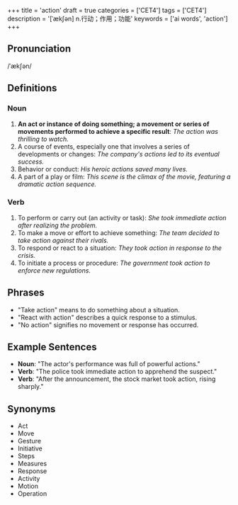 +++
title = 'action'
draft = true
categories = ['CET4']
tags = ['CET4']
description = '[ˈæk∫ən] n.行动；作用；功能'
keywords = ['ai words', 'action']
+++

## Pronunciation
/ˈækʃən/

## Definitions
### Noun
1. **An act or instance of doing something; a movement or series of movements performed to achieve a specific result**: *The action was thrilling to watch.*
2. A course of events, especially one that involves a series of developments or changes: *The company's actions led to its eventual success.*
3. Behavior or conduct: *His heroic actions saved many lives.*
4. A part of a play or film: *This scene is the climax of the movie, featuring a dramatic action sequence.*

### Verb
1. To perform or carry out (an activity or task): *She took immediate action after realizing the problem.*
2. To make a move or effort to achieve something: *The team decided to take action against their rivals.*
3. To respond or react to a situation: *They took action in response to the crisis.*
4. To initiate a process or procedure: *The government took action to enforce new regulations.*

## Phrases
- "Take action" means to do something about a situation.
- "React with action" describes a quick response to a stimulus.
- "No action" signifies no movement or response has occurred.

## Example Sentences
- **Noun**: "The actor's performance was full of powerful actions."
- **Verb**: "The police took immediate action to apprehend the suspect."
- **Verb**: "After the announcement, the stock market took action, rising sharply."

## Synonyms
- Act
- Move
- Gesture
- Initiative
- Steps
- Measures
- Response
- Activity
- Motion
- Operation
